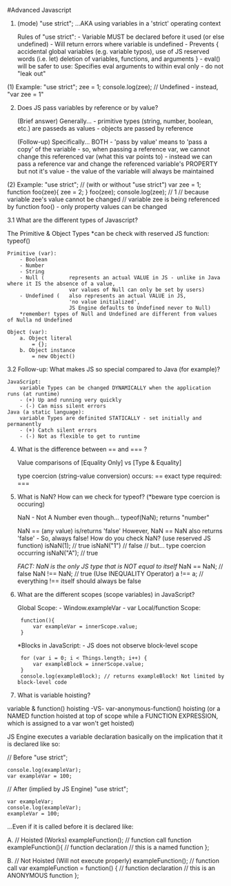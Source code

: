 #Advanced Javascript

1. (mode) "use strict";
...AKA using variables in a 'strict' operating context

	Rules of "use strict":
		- Variable MUST be declared before it used (or else undefined)
		- Will return errors where variable is undefined
		- Prevents { 
			accidental global variables (e.g. variable typos),
		 	use of JS reserved words (i.e. let)
		 	deletion of variables, functions, and arguments
		  }
		- eval() will be safer to use: Specifies eval arguments to within eval only - do not "leak out"

(1) Example:
	"use strict";
		zee = 1;
		console.log(zee);
	// Undefined - instead, "var zee = 1"

2. Does JS pass variables by reference or by value?

	(Brief answer) Generally...
		- primitive types (string, number, boolean, etc.) are passeds as values
		- objects are passed by reference

	(Follow-up) Specifically... BOTH
		- 'pass by value' means to 'pass a copy' of the variable
		- so, when passing a reference var, we cannot change this referenced var (what this var points to)
		- instead we can pass a reference var and change the referenced variable's PROPERTY but not it's value
		- the value of the variable will always be maintained

(2) Example:
	"use strict"; // (with or without "use strict")
		var zee = 1;
		function foo(zee){
			zee = 2;
		}
		foo(zee);
		console.log(zee);
	// 1
	// because variable zee's value cannot be changed
	// variable zee is being referenced by function foo() - only property values can be changed

3.1 What are the different types of Javascript?

The Primitive & Object Types
	*can be check with reserved JS function: typeof()

	Primitive (var):
		- Boolean
		- Number
		- String
		- Null (		represents an actual VALUE in JS - unlike in Java where it IS the absence of a value,
						var values of Null can only be set by users)
		- Undefined (	also represents an actual VALUE in JS,
						'no value initialized',
						JS Engine defaults to Undefined never to Null)
		*remember! types of Null and Undefined are different from values of Nulla nd Undefined

	Object (var):
		a. Object literal
			= {};
		b. Object instance
			= new Object()

3.2 Follow-up: What makes JS so special compared to Java (for example)?

	JavaScript: 
		variable Types can be changed DYNAMICALLY when the application runs (at runtime)
		- (+) Up and running very quickly
		- (-) Can miss silent errors
	Java (a static language): 
		variable Types are definited STATICALLY - set initially and permanently
		- (+) Catch silent errors
		- (-) Not as flexible to get to runtime

4. What is the difference between == and === ?

	Value comparisons of [Equality Only] vs [Type & Equality]

	type coercion (string-value conversion) occurs: ==
	exact type required: ===

5. What is NaN? How can we check for typeof? (*beware type coercion is occuring)
	
	NaN - Not A Number
	even though... typeof(NaN); returns "number"

	NaN == (any value) is/returns 'false'
	However, NaN == NaN also returns 'false' - So, always false! How do you check NaN? (use reserved JS function)
		isNaN(1); // true
		isNaN("1") // false
		// but... type coercion occurring
		isNaN("A"); // true

	*FACT: NaN is the only JS type that is NOT equal to itself*
		NaN == NaN; // false
		NaN !== NaN;  // true (Use INEQUALITY Operator)
		a !== a; // everything !== itself should always be  false

6. What are the different scopes (scope variables) in JavaScript?

	Global Scope:
		- Window.exampleVar
		- var
	Local/function Scope:
		
		function(){
			var exampleVar = innerScope.value;
		}

	*Blocks in JavaScript:
		- JS does not observe block-level scope

		for (var i = 0; i < Things.length; i++) {
			var exampleBlock = innerScope.value;
		}
		console.log(exampleBlock); // returns exampleBlock! Not limited by block-level code

7. What is variable hoisting?

variable & function() hoisting -VS- var-anonymous-function() hoisting
(or a NAMED function hoisted at top of scope while a FUNCTION EXPRESSION, which is assigned to a var won't get hoisted)

JS Engine executes a variable declaration basically on the implication that it is declared like so:

// Before
	"use strict";

	console.log(exampleVar);
	var exampleVar = 100;

// After (implied by JS Engine)
	"use strict";

	var exampleVar;
	console.log(exampleVar);
	exampleVar = 100;

...Even if it is called before it is declared like:

A.	// Hoisted (Works)
	exampleFunction(); // function call
	function exampleFunction(){ // function declaration
		// this is a named function
	};

B.	// Not Hoisted (Will not execute properly)
	exampleFunction(); // function call
	var exampleFunction = function() { // function declaration
		// this is an ANONYMOUS function
	};


















